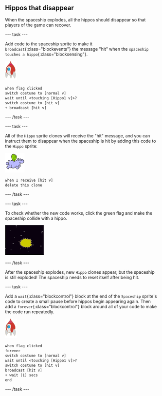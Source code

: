 ## Hippos that disappear

When the spaceship explodes, all the hippos should disappear so that players of the game can recover.

--- task ---

Add code to the spaceship sprite to make it `broadcast`{:class="blockevents"} the message "hit" when the `spaceship touches a hippo`{:class="blocksensing"}.

![rocket sprite](images/rocket-sprite.png)

```blocks
when flag clicked
switch costume to [normal v]
wait until <touching [Hippo1 v]>?
switch costume to [hit v]
+ broadcast [hit v]
```

--- /task ---

--- task ---

All of the `Hippo` sprite clones will receive the "hit" message, and you can instruct them to disappear when the spaceship is hit by adding this code to the `Hippo` sprite:

![hippo sprite](images/hippo-sprite.png)

```blocks
when I receive [hit v]
delete this clone
```

--- /task ---

--- task ---

To check whether the new code works, click the green flag and make the spaceship collide with a hippo.

![screenshot](images/invaders-hippo-collide.png)

--- /task ---

After the spaceship explodes, new `Hippo` clones appear, but the spaceship is still exploded! The spaceship needs to reset itself after being hit.

--- task ---

Add a `wait`{:class="blockcontrol"} block at the end of the `Spaceship` sprite's code to create a small pause before hippos begin appearing again. Then add a `forever`{:class="blockcontrol"} block around all of your code to make the code run repeatedly.

![rocket sprite](images/rocket-sprite.png)

```blocks
when flag clicked
forever
switch costume to [normal v]
wait until <touching [Hippo1 v]>?
switch costume to [hit v]
broadcast [hit v]
+ wait (1) secs
end
```

--- /task ---

